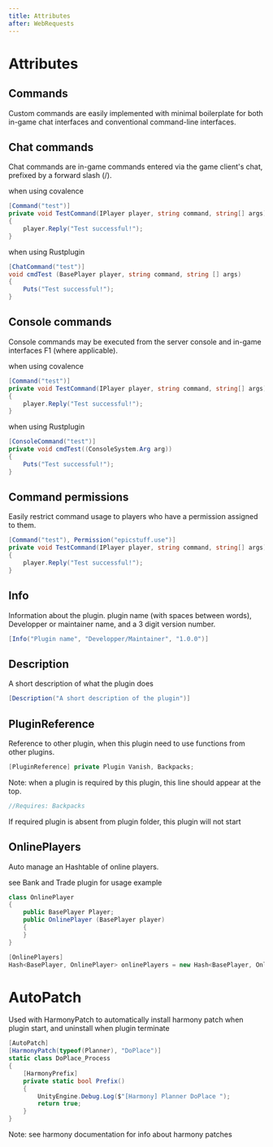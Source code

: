 ```yaml
---
title: Attributes
after: WebRequests
---
```

# Attributes
## Commands

Custom commands are easily implemented with minimal boilerplate for both in-game chat interfaces and conventional command-line interfaces.
## Chat commands
Chat commands are in-game commands entered via the game client's chat, prefixed by a forward slash (/).

when using covalence
```csharp
[Command("test")]
private void TestCommand(IPlayer player, string command, string[] args)
{
    player.Reply("Test successful!");
}
```
when using Rustplugin
```csharp
[ChatCommand("test")]
void cmdTest (BasePlayer player, string command, string [] args)
{
	Puts("Test successful!");
}
```
## Console commands
Console commands may be executed from the server console and in-game interfaces F1 (where applicable).

when using covalence
```csharp
[Command("test")]
private void TestCommand(IPlayer player, string command, string[] args)
{
    player.Reply("Test successful!");
}
```
when using Rustplugin
```csharp
[ConsoleCommand("test")]
private void cmdTest((ConsoleSystem.Arg arg))
{
    Puts("Test successful!");
}
```
## Command permissions
Easily restrict command usage to players who have a permission assigned to them.
```csharp
[Command("test"), Permission("epicstuff.use")]
private void TestCommand(IPlayer player, string command, string[] args)
{
    player.Reply("Test successful!");
}
```
## Info
Information about the plugin. plugin name (with spaces between words), Developper or maintainer name, and a 3 digit version number.
```csharp
[Info("Plugin name", "Developper/Maintainer", "1.0.0")]
```
## Description
A short description of what the plugin does
```csharp
[Description("A short description of the plugin")]
```
## PluginReference
Reference to other plugin, when this plugin need to use functions from other plugins.

```csharp
[PluginReference] private Plugin Vanish, Backpacks;
```
Note: when a plugin is required by this plugin, this line should appear at the top. 
```csharp
//Requires: Backpacks
```
If required plugin is absent from plugin folder, this plugin will not start

## OnlinePlayers
Auto manage an Hashtable of online players. 

see Bank and Trade plugin for usage example
```csharp
class OnlinePlayer
{
	public BasePlayer Player;
	public OnlinePlayer (BasePlayer player)
	{
	}
}

[OnlinePlayers]
Hash<BasePlayer, OnlinePlayer> onlinePlayers = new Hash<BasePlayer, OnlinePlayer> ();
```
# AutoPatch
Used with HarmonyPatch to automatically install harmony patch when plugin start, and uninstall when plugin terminate
```csharp
[AutoPatch]
[HarmonyPatch(typeof(Planner), "DoPlace")]
static class DoPlace_Process
{
	[HarmonyPrefix]
	private static bool Prefix()
	{
		UnityEngine.Debug.Log($"[Harmony] Planner DoPlace ");
		return true;
	}
}
```
Note: see harmony documentation for info about harmony patches